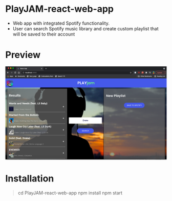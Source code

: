 # PlayJAM-react-web-app
* Web app with integrated Spotify functionality.
* User can search Spotify music library and create custom playlist that will be saved to their account

# Preview
![alt text](https://github.com/McGuire00/PlayJAM-react-web-app/blob/main/preview.png)

# Installation
> cd PlayJAM-react-web-app
> npm install
> npm start



